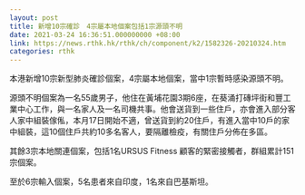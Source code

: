 ```yaml
---
layout: post
title: 新增10宗確診　4宗屬本地個案包括1宗源頭不明
date: 2021-03-24 16:36:51.000000000 +08:00
link: https://news.rthk.hk/rthk/ch/component/k2/1582326-20210324.htm
categories: rthk
---
```


本港新增10宗新型肺炎確診個案，4宗屬本地個案，當中1宗暫時感染源頭不明。

源頭不明個案為一名55歲男子，他住在黃埔花園3期6座，在葵涌打磚坪街和豐工業中心工作，與一名家人及一名司機共事。他會送貨到一些住戶，亦會進入部分客人家中組裝傢俬，本月17日開始不適，曾送貨到約20住戶，有進入當中10戶的家中組裝，這10個住戶共約10多名客人，要隔離檢疫，有關住戶分佈在多區。

其餘3宗本地關連個案，包括1名URSUS Fitness 顧客的緊密接觸者，群組累計151宗個案。

至於6宗輸入個案，5名患者來自印度，1名來自巴基斯坦。
